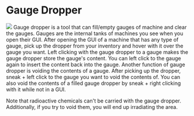 # Gauge Dropper
![](item:mekanism:gauge_dropper)
Gauge dropper is a tool that can fill/empty gauges of machine and clear the gauges. Gauges are the internal tanks of machines you see when you open their GUI. After opening the GUI of a machine that has any type of gauge, pick up the dropper from your inventory and hover with it over the gauge you want. Left clicking with the gauge dropper to a gauge makes the gauge dropper store the gauge's content. You can left click to the gauge again to insert the content back into the gauge. Another function of gauge dropper is voiding the contents of a gauge. After picking up the dropper, sneak + left click to the gauge you want to void the contents of. You can also void the contents of a filled gauge dropper by sneak + right clicking with it while not in a GUI.

Note that radioactive chemicals can't be carried with the gauge dropper. Additionally, if you try to void them, you will end up irradiating the area.

